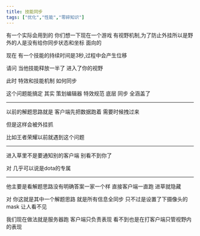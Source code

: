 ```yaml
---
title: 技能同步 
tags: ["优化","性能","零碎知识"]
---
```


有一个实际会用到的 你们想一下现在一个游戏 有视野机制,为了防止外挂所以是野外的人是没有给你同步状态和坐标 面向的

现在 有一个技能的持续时间是3秒,过程中会产生位移

请问 当他技能释放一半了 进入了你的视野

此时 特效和技能机制 如何同步

这个问题能搞定 其实 策划编辑器 特效规范 底层 同步 全涵盖了

------

以前的解题思路就是 客户端先把数据跑着 需要时候拽过来

但是这样会被外挂抓

比如王者荣耀以前就遇到这个问题

------

进入草里不是要通知别的客户端 别看不到你了

对 几乎可以说是dota的专属

------

他主要是看解题思路没有明确答案一家一个样
直接客户端一直跑 进草就隐藏

对 你这就是其中一个解题思路 就是所有信息全同步 只不过是设置了下摄像头的mask 让人看不见

我们现在做法就是服务器跑 客户端只负责表现 看不到也是在打客户端只管视野内的表现

